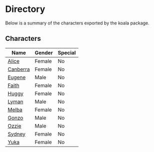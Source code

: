 # Directory
Below is a summary of the characters exported by the koala package.
## Characters
|Name|Gender|Special|
|---|---|---|
|[Alice](./character/koala/alice.go)|Female|No|
|[Canberra](./character/koala/canberra.go)|Female|No|
|[Eugene](./character/koala/eugene.go)|Male|No|
|[Faith](./character/koala/faith.go)|Female|No|
|[Huggy](./character/koala/huggy.go)|Female|No|
|[Lyman](./character/koala/lyman.go)|Male|No|
|[Melba](./character/koala/melba.go)|Female|No|
|[Gonzo](./character/koala/gonzo.go)|Male|No|
|[Ozzie](./character/koala/ozzie.go)|Male|No|
|[Sydney](./character/koala/sydney.go)|Female|No|
|[Yuka](./character/koala/yuka.go)|Female|No|
